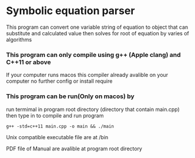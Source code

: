 # Symbolic equation parser
This program can convert one variable string of equation to object that can substitute and calculated value then solves for root of equation by varies of algorithms

### This program can only compile using g++ (Apple clang) and C++11 or above
 If your computer runs macos this compiler already avalible on your computer no further config or install require

### This program can be run(Only on macos) by
run termimal in program root directory (directory that contain main.cpp) then type in to compile and run program
```
g++ -std=c++11 main.cpp -o main && ./main
```

Unix compatible executable file are at /bin

PDF file of Manual are avalible at program root directory 